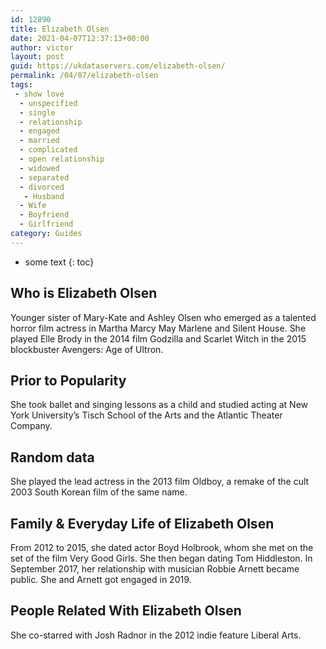 ```yaml
---
id: 12890
title: Elizabeth Olsen
date: 2021-04-07T12:37:13+00:00
author: victor
layout: post
guid: https://ukdataservers.com/elizabeth-olsen/
permalink: /04/07/elizabeth-olsen
tags:
 - show love
  - unspecified
  - single
  - relationship
  - engaged
  - married
  - complicated
  - open relationship
  - widowed
  - separated
  - divorced
   - Husband
  - Wife
  - Boyfriend
  - Girlfriend
category: Guides
---
```


* some text
{: toc}


## Who is Elizabeth Olsen



Younger sister of Mary-Kate and Ashley Olsen who emerged as a talented horror film actress in Martha Marcy May Marlene and Silent House. She played Elle Brody in the 2014 film Godzilla and Scarlet Witch in the 2015 blockbuster Avengers: Age of Ultron. 

                
                
                
## Prior to Popularity



She took ballet and singing lessons as a child and studied acting at New York University&#8217;s Tisch School of the Arts and the Atlantic Theater Company. 

                
                
                
## Random data



She played the lead actress in the 2013 film Oldboy, a remake of the cult 2003 South Korean film of the same name. 

                
                
                
## Family & Everyday Life of Elizabeth Olsen



From 2012 to 2015, she dated actor Boyd Holbrook, whom she met on the set of the film Very Good Girls. She then began dating Tom Hiddleston. In September 2017, her relationship with musician Robbie Arnett became public. She and Arnett got engaged in 2019. 

                
                
                
## People Related With Elizabeth Olsen



She co-starred with Josh Radnor in the 2012 indie feature Liberal Arts. 

                
              
            
          
          
          